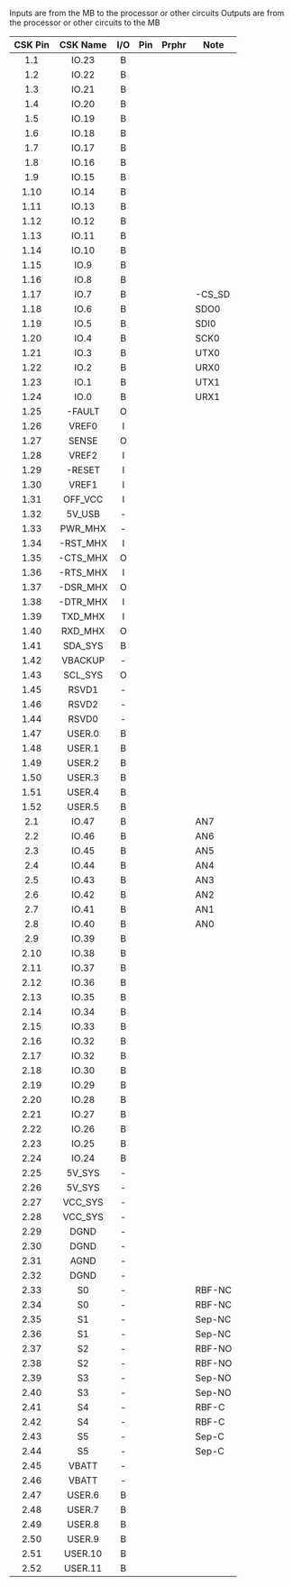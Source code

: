 Inputs are from the MB to the processor or other circuits
Outputs are from the processor or other circuits to the MB

CSK Pin | CSK Name  |I/O| Pin   | Prphr | Note
:------:|:---------:|:-:|-------|-------|-------
1.1     | IO.23     | B |       |       | 
1.2     | IO.22     | B |       |       | 
1.3     | IO.21     | B |       |       | 
1.4     | IO.20     | B |       |       | 
1.5     | IO.19     | B |       |       | 
1.6     | IO.18     | B |       |       | 
1.7     | IO.17     | B |       |       | 
1.8     | IO.16     | B |       |       | 
1.9     | IO.15     | B |       |       | 
1.10    | IO.14     | B |       |       | 
1.11    | IO.13     | B |       |       | 
1.12    | IO.12     | B |       |       | 
1.13    | IO.11     | B |       |       | 
1.14    | IO.10     | B |       |       | 
1.15    | IO.9      | B |       |       | 
1.16    | IO.8      | B |       |       | 
1.17    | IO.7      | B |       |       | -CS_SD
1.18    | IO.6      | B |       |       | SDO0
1.19    | IO.5      | B |       |       | SDI0
1.20    | IO.4      | B |       |       | SCK0
1.21    | IO.3      | B |       |       | UTX0
1.22    | IO.2      | B |       |       | URX0
1.23    | IO.1      | B |       |       | UTX1
1.24    | IO.0      | B |       |       | URX1
1.25    | -FAULT    | O |       |       | 
1.26    | VREF0     | I |       |       | 
1.27    | SENSE     | O |       |       | 
1.28    | VREF2     | I |       |       | 
1.29    | -RESET    | I |       |       | 
1.30    | VREF1     | I |       |       | 
1.31    | OFF_VCC   | I |       |       | 
1.32    | 5V_USB    | - |       |       | 
1.33    | PWR_MHX   | - |       |       | 
1.34    | -RST_MHX  | I |       |       | 
1.35    | -CTS_MHX  | O |       |       | 
1.36    | -RTS_MHX  | I |       |       | 
1.37    | -DSR_MHX  | O |       |       | 
1.38    | -DTR_MHX  | I |       |       | 
1.39    | TXD_MHX   | I |       |       | 
1.40    | RXD_MHX   | O |       |       | 
1.41    | SDA_SYS   | B |       |       | 
1.42    | VBACKUP   | - |       |       | 
1.43    | SCL_SYS   | O |       |       | 
1.45    | RSVD1     | - |       |       | 
1.46    | RSVD2     | - |       |       | 
1.44    | RSVD0     | - |       |       | 
1.47    | USER.0    | B |       |       | 
1.48    | USER.1    | B |       |       | 
1.49    | USER.2    | B |       |       | 
1.50    | USER.3    | B |       |       | 
1.51    | USER.4    | B |       |       | 
1.52    | USER.5    | B |       |       | 
2.1     | IO.47     | B |       |       | AN7
2.2     | IO.46     | B |       |       | AN6
2.3     | IO.45     | B |       |       | AN5
2.4     | IO.44     | B |       |       | AN4
2.5     | IO.43     | B |       |       | AN3
2.6     | IO.42     | B |       |       | AN2
2.7     | IO.41     | B |       |       | AN1
2.8     | IO.40     | B |       |       | AN0
2.9     | IO.39     | B |       |       | 
2.10    | IO.38     | B |       |       | 
2.11    | IO.37     | B |       |       | 
2.12    | IO.36     | B |       |       | 
2.13    | IO.35     | B |       |       | 
2.14    | IO.34     | B |       |       | 
2.15    | IO.33     | B |       |       | 
2.16    | IO.32     | B |       |       | 
2.17    | IO.32     | B |       |       | 
2.18    | IO.30     | B |       |       | 
2.19    | IO.29     | B |       |       | 
2.20    | IO.28     | B |       |       | 
2.21    | IO.27     | B |       |       | 
2.22    | IO.26     | B |       |       | 
2.23    | IO.25     | B |       |       | 
2.24    | IO.24     | B |       |       | 
2.25    | 5V_SYS    | - |       |       | 
2.26    | 5V_SYS    | - |       |       | 
2.27    | VCC_SYS   | - |       |       | 
2.28    | VCC_SYS   | - |       |       | 
2.29    | DGND      | - |       |       | 
2.30    | DGND      | - |       |       | 
2.31    | AGND      | - |       |       | 
2.32    | DGND      | - |       |       | 
2.33    | S0        | - |       |       | RBF-NC
2.34    | S0        | - |       |       | RBF-NC
2.35    | S1        | - |       |       | Sep-NC
2.36    | S1        | - |       |       | Sep-NC
2.37    | S2        | - |       |       | RBF-NO
2.38    | S2        | - |       |       | RBF-NO
2.39    | S3        | - |       |       | Sep-NO
2.40    | S3        | - |       |       | Sep-NO
2.41    | S4        | - |       |       | RBF-C
2.42    | S4        | - |       |       | RBF-C
2.43    | S5        | - |       |       | Sep-C
2.44    | S5        | - |       |       | Sep-C
2.45    | VBATT     | - |       |       | 
2.46    | VBATT     | - |       |       | 
2.47    | USER.6    | B |       |       | 
2.48    | USER.7    | B |       |       | 
2.49    | USER.8    | B |       |       | 
2.50    | USER.9    | B |       |       | 
2.51    | USER.10   | B |       |       | 
2.52    | USER.11   | B |       |       | 